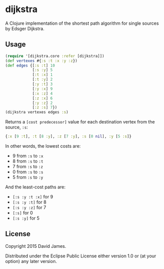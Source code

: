 # dijkstra

A Clojure implementation of the shortest path algorithm for single sources by
Edsger Dijkstra.

## Usage

```clj
(require '[dijkstra.core :refer [dijkstra]])
(def vertexes #{:s :t :x :y :z})
(def edges {[:s :t] 10
            [:s :y] 5
            [:t :x] 1
            [:t :y] 2
            [:y :t] 3
            [:y :x] 9
            [:x :z] 4
            [:z :x] 6
            [:y :z] 2
            [:z :s] 7})
(dijkstra vertexes edges :s)
```

Returns a `[cost predecessor]` value for each destination vertex from the source,
`:s`:

```clj
{:x [9 :t], :t [8 :y], :z [7 :y], :s [0 nil], :y [5 :s]}
```

In other words, the lowest costs are:

* 9 from `:s` to `:x`
* 8 from `:s` to `:t`
* 7 from `:s` to `:z`
* 0 from `:s` to `:s`
* 5 from `:s` to `:y`

And the least-cost paths are:

* `[:s :y :t :x]` for 9
* `[:s :y :t]` for 8
* `[:s :y :z]` for 7
* `[:s]` for 0
* `[:s :y]` for 5

## License

Copyright 2015 David James.

Distributed under the Eclipse Public License either version 1.0 or (at
your option) any later version.

